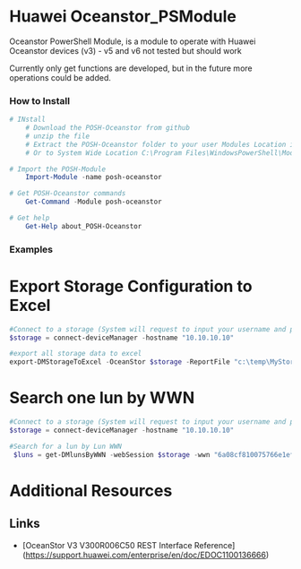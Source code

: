 # Huawei Oceanstor_PSModule
Oceanstor PowerShell Module, is a module to operate with Huawei Oceanstor devices (v3) - v5 and v6 not tested but should work

Currently only get functions are developed, but in the future more operations could be added.

### How to Install

```powershell
# INstall
    # Download the POSH-Oceanstor from github
    # unzip the file
    # Extract the POSH-Oceanstor folder to your user Modules Location in $HOME\Documents\PowerShell\Modules
    # Or to System Wide Location C:\Program Files\WindowsPowerShell\Modules

# Import the POSH-Module
    Import-Module -name posh-oceanstor

# Get POSH-Oceanstor commands
    Get-Command -Module posh-oceanstor

# Get help
    Get-Help about_POSH-Oceanstor
```

### Examples

# Export Storage Configuration to Excel
```powershell
#Connect to a storage (System will request to input your username and password)
$storage = connect-deviceManager -hostname "10.10.10.10"

#export all storage data to excel
export-DMStorageToExcel -OceanStor $storage -ReportFile "c:\temp\MyStorage.xlsx"
```

# Search one lun by WWN
```powershell
#Connect to a storage (System will request to input your username and password)
$storage = connect-deviceManager -hostname "10.10.10.10"

#Search for a lun by Lun WWN
 $luns = get-DMlunsByWWN -webSession $storage -wwn "6a08cf810075766e1efc050700000005"
```

# Additional Resources

## Links

- [OceanStor V3 V300R006C50 REST Interface Reference] (https://support.huawei.com/enterprise/en/doc/EDOC1100136666)
